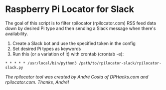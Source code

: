 # Raspberry Pi Locator for Slack

The goal of this script is to filter rpilocator (rpilocator.com) RSS feed data down by desired Pi type and then sending a Slack message when there's availability.

1. Create a Slack bot and use the specified token in the config
2. Set desired Pi types as keywords
3. Run this (or a variation of it) with crontab (crontab -e):

```
* * * * * /usr/local/bin/python3 /path/to/rpilocator-slack/rpilocator-slack.py
```

_The rpilocator tool was created by André Costa of DPHacks.com and rpilocator.com. Thanks, André!_
